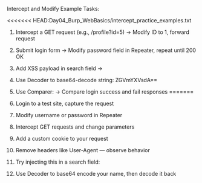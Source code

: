 Intercept and Modify Example Tasks:

<<<<<<< HEAD:Day04_Burp_WebBasics/intercept_practice_examples.txt
1. Intercept a GET request (e.g., /profile?id=5)
   → Modify ID to 1, forward request

2. Submit login form
   → Modify password field in Repeater, repeat until 200 OK

3. Add XSS payload in search field
   → <script>alert(1)</script>

4. Use Decoder to base64-decode string: ZGVmYXVsdA==

5. Use Comparer:
   → Compare login success and fail responses
=======
1. Login to a test site, capture the request
2. Modify username or password in Repeater
3. Intercept GET requests and change parameters
4. Add a custom cookie to your request
5. Remove headers like User-Agent — observe behavior
6. Try injecting this in a search field:
   <script>alert(1)</script>
7. Use Decoder to base64 encode your name, then decode it back

